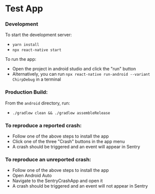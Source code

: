 # Test App


### Development

To start the development server:
- `yarn install`
- `npx react-native start`

To run the app:
- Open the project in android studio and click the "run" button
- Alternatively, you can run `npx react-native run-android --variant ChirpDebug` in a terminal

### Production Build:

From the `android` directory, run:
- `./gradlew clean && ./gradlew assembleRelease`


### To reproduce a reported crash:
- Follow one of the above steps to install the app
- Click one of the three "Crash" buttons in the app menu
- A crash should be triggered and an event will appear in Sentry

### To reproduce an unreported crash:   
- Follow one of the above steps to install the app
- Open Android Auto
- Navigate to the SentryCrashApp and open it
- A crash should be triggered and an event will not appear in Sentry
